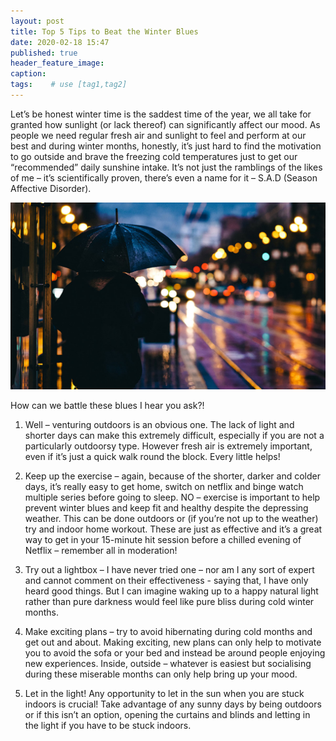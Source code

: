 ```yaml
---
layout: post
title: Top 5 Tips to Beat the Winter Blues
date: 2020-02-18 15:47
published: true
header_feature_image:
caption:
tags:    # use [tag1,tag2]
---
```




Let’s be honest winter time is the saddest time of the year, we all take for granted how sunlight (or lack thereof) can significantly affect our mood. As people we need regular fresh air and sunlight to feel and perform at our best and during winter months, honestly, it’s just hard to find the motivation to go outside and brave the freezing cold temperatures just to get our “recommended” daily sunshine intake. It’s not just the ramblings of the likes of me – it’s scientifically proven, there’s even a name for it – S.A.D (Season Affective Disorder).

[![Beat the Winter Blues](/_uploads/nighttimenew.jpg)](/_uploads/nighttimenew.jpg)

How can we battle these blues I hear you ask?!
1.	Well – venturing outdoors is an obvious one. The lack of light and shorter days can make this extremely difficult, especially if you are not a particularly outdoorsy type. However fresh air is extremely important, even if it’s just a quick walk round the block. Every little helps!

2.	Keep up the exercise – again, because of the shorter, darker and colder days, it’s really easy to get home, switch on netflix and binge watch multiple series before going to sleep. NO – exercise is important to help prevent winter blues and keep fit and healthy despite the depressing weather. This can be done outdoors or (if you’re not up to the weather) try and indoor home workout. These are just as effective and it’s a great way to get in your 15-minute hit session before a chilled evening of Netflix – remember all in moderation!

3.	Try out a lightbox – I have never tried one – nor am I any sort of expert and cannot comment on their effectiveness - saying that, I have only heard good things. But I can imagine waking up to a happy natural light rather than pure darkness would feel like pure bliss during cold winter months.  

4.	Make exciting plans – try to avoid hibernating during cold months and get out and about. Making exciting, new plans can only help to motivate you to avoid the sofa or your bed and instead be around people enjoying new experiences. Inside, outside – whatever is easiest but socialising during these miserable months can only help bring up your mood.

5.	Let in the light! Any opportunity to let in the sun when you are stuck indoors is crucial! Take advantage of any sunny days by being outdoors or if this isn’t an option, opening the curtains and blinds and letting in the light if you have to be stuck indoors.
